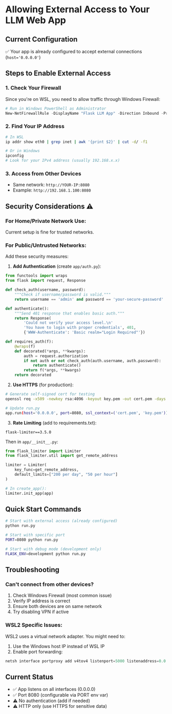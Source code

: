 # Allowing External Access to Your LLM Web App

## Current Configuration
✅ Your app is already configured to accept external connections (`host='0.0.0.0'`)

## Steps to Enable External Access

### 1. Check Your Firewall
Since you're on WSL, you need to allow traffic through Windows Firewall:

```powershell
# Run in Windows PowerShell as Administrator
New-NetFirewallRule -DisplayName "Flask LLM App" -Direction Inbound -Protocol TCP -LocalPort 8080 -Action Allow
```

### 2. Find Your IP Address
```bash
# In WSL
ip addr show eth0 | grep inet | awk '{print $2}' | cut -d/ -f1

# Or in Windows
ipconfig
# Look for your IPv4 address (usually 192.168.x.x)
```

### 3. Access from Other Devices
- Same network: `http://YOUR-IP:8080`
- Example: `http://192.168.1.100:8080`

## Security Considerations ⚠️

### For Home/Private Network Use:
Current setup is fine for trusted networks.

### For Public/Untrusted Networks:
Add these security measures:

1. **Add Authentication** (create `app/auth.py`):
```python
from functools import wraps
from flask import request, Response

def check_auth(username, password):
    """Check if username/password is valid."""
    return username == 'admin' and password == 'your-secure-password'

def authenticate():
    """Send 401 response that enables basic auth."""
    return Response(
        'Could not verify your access level.\n'
        'You have to login with proper credentials', 401,
        {'WWW-Authenticate': 'Basic realm="Login Required"'})

def requires_auth(f):
    @wraps(f)
    def decorated(*args, **kwargs):
        auth = request.authorization
        if not auth or not check_auth(auth.username, auth.password):
            return authenticate()
        return f(*args, **kwargs)
    return decorated
```

2. **Use HTTPS** (for production):
```bash
# Generate self-signed cert for testing
openssl req -x509 -newkey rsa:4096 -keyout key.pem -out cert.pem -days 365 -nodes

# Update run.py
app.run(host='0.0.0.0', port=8080, ssl_context=('cert.pem', 'key.pem'))
```

3. **Rate Limiting** (add to requirements.txt):
```
flask-limiter==3.5.0
```

Then in `app/__init__.py`:
```python
from flask_limiter import Limiter
from flask_limiter.util import get_remote_address

limiter = Limiter(
    key_func=get_remote_address,
    default_limits=["200 per day", "50 per hour"]
)

# In create_app():
limiter.init_app(app)
```

## Quick Start Commands

```bash
# Start with external access (already configured)
python run.py

# Start with specific port
PORT=8080 python run.py

# Start with debug mode (development only)
FLASK_ENV=development python run.py
```

## Troubleshooting

### Can't connect from other devices?
1. Check Windows Firewall (most common issue)
2. Verify IP address is correct
3. Ensure both devices are on same network
4. Try disabling VPN if active

### WSL2 Specific Issues:
WSL2 uses a virtual network adapter. You might need to:
1. Use the Windows host IP instead of WSL IP
2. Enable port forwarding:
```powershell
netsh interface portproxy add v4tov4 listenport=5000 listenaddress=0.0.0.0 connectport=5000 connectaddress=(WSL IP)
```

## Current Status
- ✅ App listens on all interfaces (0.0.0.0)
- ✅ Port 8080 (configurable via PORT env var)
- ⚠️ No authentication (add if needed)
- ⚠️ HTTP only (use HTTPS for sensitive data)